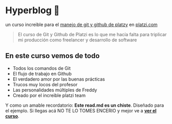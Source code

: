# Hyperblog 💚
un curso increible para el [manejo de git y github de platzy](https://platzi.com/clases/1557-git-github/) en [platzi.com](https://platzi.com/"Platzi")
> El curso de Git y Github de Platzi es lo que me hacía falta para triplicar mi producción como freelancer y desarrollo de software

## En este curso vemos de todo
* Todos los comandos de Git
* El flujo de trabajo en Github
* El verdadero amor por las buenas prácticas
* Trucos muy locos del profesor
* Las personalidades múltiples de Freddy
* Creado por el increible platzi team

Y como un amable recordatorio: **Este read.md es un chiste**. Diseñado para el ejemplo. Si llegas acá NO TE LO TOMES ENCERIO y mejor ve a [**ver el curso**](https://platzi.com/cursos/git-github/ "a ver el curso").